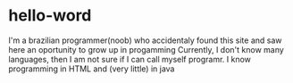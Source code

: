 # hello-word
I'm a brazilian programmer(noob) who accidentaly found this site and saw here an oportunity to grow up in progamming
Currently, I don't know many languages, then I am not sure if I can call myself programr. I know programming in HTML and (very little) in java
